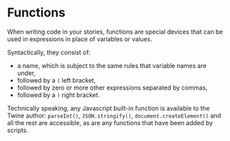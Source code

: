 # Functions

When writing code in your stories, functions are special devices that can be used in expressions in place of variables or values.

Syntactically, they consist of:

- a name, which is subject to the same rules that variable names are under,
- followed by a `(` left bracket,
- followed by zero or more other expressions separated by commas,
- followed by a `)` right bracket.

Technically speaking, any Javascript built-in function is available to the Twine author: `parseInt()`, `JSON.stringify()`, `document.createElement()` and all the rest are accessible, as are any functions that have been added by scripts.
